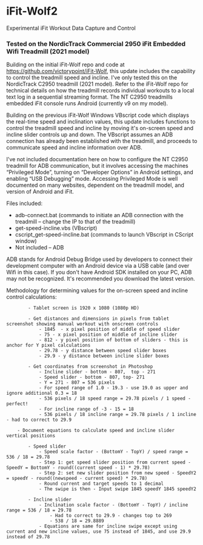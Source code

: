 # iFit-Wolf2
Experimental iFit Workout Data Capture and Control

### Tested on the NordicTrack Commercial 2950 iFit Embedded Wifi Treadmill (2021 model)

Building on the initial iFit-Wolf repo and code at https://github.com/victorypoint/iFit-Wolf, this update includes the capability to control the treadmill speed and incline. I've only tested this on the NordicTrack C2950 treadmill (2021 model). Refer to the iFit-Wolf repo for technical details on how the treadmill records individual workouts to a local text log in a sequential streaming format. The NT C2950 treadmills embedded iFit console runs Android (currently v9 on my model). 

Building on the previous iFit-Wolf Windows VBscript code which displays the real-time speed and inclination values, this update includes functions to control the treadmill speed and incline by moving it's on-screen speed and incline slider controls up and down. The VBscript assumes an ADB connection has already been established with the treadmill, and proceeds to communicate speed and incline information over ADB.

I've not included documentation here on how to configure the NT C2950 treadmill for ADB communication, but it involves accessing the machines “Privileged Mode”, turning on “Developer Options” in Android settings, and enabling “USB Debugging” mode. Accessing Privileged Mode is well documented on many websites, dependent on the treadmill model, and version of Android and iFit.

Files included:
- adb-connect.bat (commands to initiate an ADB connection with the treadmill – change the IP to that of the treadmill)
- get-speed-incline.vbs (VBscript)
- cscript_get-speed-incline.bat (commands to launch VBscript in CScript window)
- Not included – ADB

ADB stands for Android Debug Bridge used by developers to connect their development computer with an Android device via a USB cable (and over Wifi in this case). If you don't have Android SDK installed on your PC, ADB may not be recognized. It's recommended you download the latest version.

Methodology for determining values for the on-screen speed and incline control calculations:

			- Tablet screen is 1920 x 1080 (1080p HD)
     
			- Get distances and dimensions in pixels from tablet screenshot showing manual workout with onscreen controls
				- 1845  - x pixel position of middle of speed slider
				- 75 - x pixel position of middle of incline slider
				- 812 - y pixel position of bottom of sliders - this is anchor for Y pixel calculations
				- 29.78 - y distance between speed slider boxes
				- 29.9 - y distance between incline slider boxes
       
			- Get coordinates from screenshot in Photoshop
				- Incline slider - bottom - 807,  top - 271
				- Speed slider - bottom - 807, top- 271
				- Y = 271 - 807 = 536 pixels
				- For speed range of 1.0 - 19.3 - use 19.0 as upper and ignore additional 0.3 = 18
				- 536 pixels / 18 speed range = 29.78 pixels / 1 speed - perfect!
				- For incline range of -3 - 15 = 18
				- 536 pixels / 18 incline range = 29.78 pixels / 1 incline - had to correct to 29.9
       
		- Document equations to calculate speed and incline slider vertical positions
   
			- Speed slider
				- Speed scale factor - (BottomY - TopY) / speed range = 536 / 18 = 29.78
				- Step 1: get speed slider position from current speed - SpeedY = BottomY - round((current speed - 1) * 29.78)
				- Step 2: set new slider position from new speed - SpeedY2 = speedY - round((newspeed - current speed) * 29.78)
				- Round current and target speeds to 1 decimal 
				- The swipe is then - Input swipe 1845 speedY 1845 speedY2
       
			- Incline slider
				- Inclination scale factor - (BottomY - TopY) / incline range = 536 / 18 = 29.78
					- Had to correct to 29.9 - changes top to 269
					- 538 / 18 = 29.8889 
				- Equations are same for incline swipe except using current and new incline values, use 75 instead of 1845, and use 29.9 instead of 29.78


